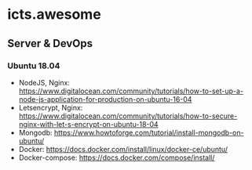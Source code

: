 # icts.awesome

## Server & DevOps

### Ubuntu 18.04
- NodeJS, Nginx: https://www.digitalocean.com/community/tutorials/how-to-set-up-a-node-js-application-for-production-on-ubuntu-16-04
- Letsencrypt, Nginx: https://www.digitalocean.com/community/tutorials/how-to-secure-nginx-with-let-s-encrypt-on-ubuntu-18-04
- Mongodb: https://www.howtoforge.com/tutorial/install-mongodb-on-ubuntu/
- Docker: https://docs.docker.com/install/linux/docker-ce/ubuntu/
- Docker-compose: https://docs.docker.com/compose/install/
